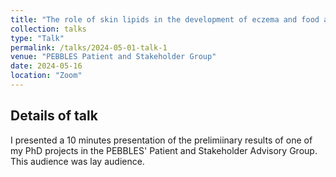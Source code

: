 ```yaml
---
title: "The role of skin lipids in the development of eczema and food allergies"
collection: talks
type: "Talk"
permalink: /talks/2024-05-01-talk-1
venue: "PEBBLES Patient and Stakeholder Group"
date: 2024-05-16
location: "Zoom"
---
```

## Details of talk
I presented a 10 minutes presentation of the prelimiinary results of one of my PhD projects in the PEBBLES' Patient and Stakeholder Advisory Group. This audience was lay audience. 

